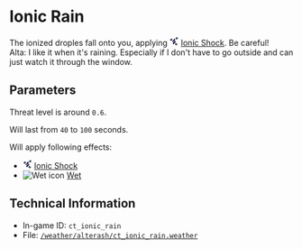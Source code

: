 # Ionic Rain

The ionized droples fall onto you, applying <img src="https://raw.githubusercontent.com/Ceterai/Enternia/main/stats/effects/ct_ionic_shock.png" alt="Ionic Shock icon" loading="lazy" height="16px" width="auto" /> [Ionic Shock](https://ceterai.github.io/MyEnternia/Wiki/IonicShock). Be careful!  
Alta: I like it when it's raining. Especially if I don't have to go outside and can just watch it through the window.

## Parameters

Threat level is around `0.6`.

Will last from `40` to `100` seconds.

Will apply following effects:

- <img src="https://raw.githubusercontent.com/Ceterai/Enternia/main/stats/effects/ct_ionic_shock.png" alt="Ionic Shock icon" loading="lazy" height="16px" width="auto" /> [Ionic Shock](https://ceterai.github.io/MyEnternia/Wiki/IonicShock)
- <img src="https://starbounder.org/mediawiki/images/4/48/Status_Wet.png" alt="Wet icon" loading="lazy" height="16px" width="16px" /> [Wet](https://starbounder.org/Wet)

## Technical Information

- In-game ID: `ct_ionic_rain`
- File: [`/weather/alterash/ct_ionic_rain.weather`](https://github.com/Ceterai/Enternia/blob/main/weather/alterash/ct_ionic_rain.weather)
